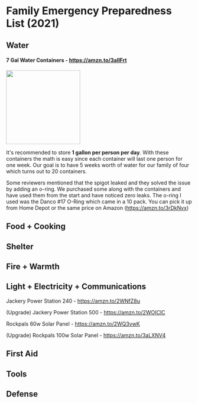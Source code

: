# Family Emergency Preparedness List (2021)

## Water

#### 7 Gal Water Containers - <https://amzn.to/3aIIFrt>

<p><img src="https://images-na.ssl-images-amazon.com/images/I/41x%2BN7Wsb-L._AC_.jpg" height="200"></p>

It's recommended to store <strong>1 gallon per person per day</strong>. With these containers the math is easy since each container will last one person for one week. Our goal is to have 5 weeks worth of water for our family of four which turns out to 20 containers.

Some reviewers mentioned that the spigot leaked and they solved the issue by adding an o-ring. We purchased some along with the containers and have used them from the start and have noticed zero leaks. The o-ring I used was the Danco #17 O-Ring which came in a 10 pack. You can pick it up from Home Depot or the same price on Amazon (<https://amzn.to/3rDkNvx>)



## Food + Cooking

## Shelter

## Fire + Warmth

## Light + Electricity + Communications

Jackery Power Station 240 - <https://amzn.to/2WNfZ8u>

(Upgrade) Jackery Power Station 500 - <https://amzn.to/2WOIClC>

Rockpals 60w Solar Panel - <https://amzn.to/2WQ3vwK>

(Upgrade) Rockpals 100w Solar Panel - <https://amzn.to/3aLXNV4>


## First Aid

## Tools

## Defense
